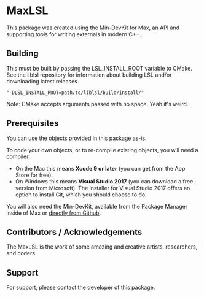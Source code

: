 # MaxLSL
This package was created using the Min-DevKit for Max, an API and supporting tools for writing externals in modern C++.


## Building
This must be built by passing the LSL_INSTALL_ROOT variable to CMake.
See the liblsl repository for information about building LSL and/or downloading latest releases.

    "-DLSL_INSTALL_ROOT=path/to/liblsl/build/install/"
Note: CMake accepts arguments passed with no space. Yeah it's weird.

## Prerequisites

You can use the objects provided in this package as-is.

To code your own objects, or to re-compile existing objects, you will need a compiler:

* On the Mac this means **Xcode 9 or later** (you can get from the App Store for free).
* On Windows this means **Visual Studio 2017** (you can download a free version from Microsoft). The installer for Visual Studio 2017 offers an option to install Git, which you should choose to do.

You will also need the Min-DevKit, available from the Package Manager inside of Max or [directly from Github](https://github.com/Cycling74/min-devkit).




## Contributors / Acknowledgements

The MaxLSL is the work of some amazing and creative artists, researchers, and coders.



## Support

For support, please contact the developer of this package.
